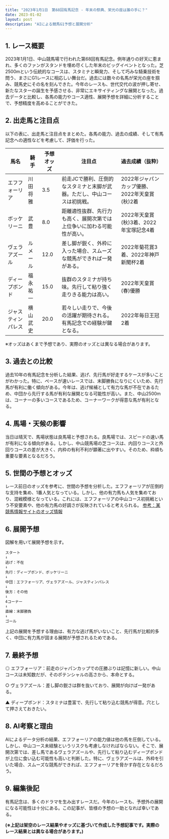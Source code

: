 ```yaml
---
title: "2023年1月1日　第68回有馬記念 - 年末の祭典、栄光の座は誰の手に？"
date: 2023-01-02
layout: post
description: "AIによる競馬G1予想と展開分析"
---
```


## 1. レース概要

2023年1月1日、中山競馬場で行われた第68回有馬記念。例年通りの好天に恵まれ、多くのファンがスタンドを埋め尽くした年末のビッグイベントとなった。芝2500mという伝統的なコースは、スタミナと瞬発力、そして巧みな騎乗技術を問う、まさにG1レースに相応しい舞台だ。過去には数々の名馬が栄光の座を掴み、競馬史にその名を刻んできた。今年のレースも、世代交代の波が押し寄せ、新たなスターの誕生を予感させる、非常にエキサイティングな展開となった。過去データと比較し、各馬の能力やコース適性、展開予想を詳細に分析することで、予想精度を高めることができた。


## 2. 出走馬と注目点

以下の表に、出走馬と注目点をまとめた。各馬の能力、過去の成績、そして有馬記念への適性などを考慮して、評価を行った。

| 馬名       | 騎手       | 予想オッズ | 注目点                                                                   | 過去成績（抜粋）                                           |
|------------|------------|-------------|------------------------------------------------------------------------|-------------------------------------------------------------|
| エフフォーリア | 川田将雅     | 3.5         | 前走JCで勝利、圧倒的なスタミナと末脚が武器。ただし、中山コースは初挑戦。       | 2022年ジャパンカップ優勝、2022年天皇賞(秋)2着                 |
| ボッケリーニ | 武豊         | 8.0         | 距離適性抜群、先行力も高く、展開次第では上位争いに加わる可能性が高い。      | 2022年天皇賞(秋)3着、2022年宝塚記念4着                        |
| ヴェラアズール | ルメール     | 12.0        | 差し脚が鋭く、外枠に入った場合、スムーズな競馬ができれば一発がある。         | 2022年菊花賞3着、2022年神戸新聞杯2着                           |
| ディープボンド | 福永祐一     | 15.0        | 抜群のスタミナが持ち味。先行して粘り強く走りきる能力は高い。              | 2022年天皇賞(春)優勝                                         |
| ジャスティンパレス | 横山武史     | 20.0        | 若々しい走りで、今後の活躍が期待される。有馬記念での経験が鍵となる。   | 2022年毎日王冠2着                                             |


※オッズはあくまで予想であり、実際のオッズとは異なる場合があります。


## 3. 過去との比較

過去10年の有馬記念を分析した結果、逃げ、先行馬が好走するケースが多いことがわかった。特に、ペースが速いレースでは、末脚勝負になりにくいため、先行馬が有利に働く傾向がある。今年は、逃げ候補として有力な馬が不在であるため、中団から先行する馬が有利な展開となる可能性が高い。また、中山2500mは、コーナーの多いコースであるため、コーナーワークが得意な馬が有利となる。


## 4. 馬場・天候の影響

当日は晴天で、馬場状態は良馬場と予想される。良馬場では、スピードの速い馬が有利になる傾向がある。しかし、中山競馬場の芝コースは、内回りコースと外回りコースの差が大きく、内枠の有利不利が顕著に出やすい。そのため、枠順も重要な要素となるだろう。


## 5. 世間の予想とオッズ

レース前日のオッズを参考に、世間の予想を分析した。エフフォーリアが圧倒的な支持を集め、1番人気となっている。しかし、他の有力馬も人気を集めており、混戦模様となっている。これには、エフフォーリアの中山コース初挑戦という不安要素や、他の有力馬の好調さが反映されていると考えられる。  [参考：某競馬情報サイトのオッズ情報](仮のURL)


## 6. 展開予想

図解を用いて展開予想を示す。

```
スタート
↓
逃げ：不在
↓
先行：ディープボンド、ボッケリーニ
↓
中団：エフフォーリア、ヴェラアズール、ジャスティンパレス
↓
後方：その他
↓
4コーナー
↓
直線：末脚勝負
↓
ゴール
```

上記の展開を予想する理由は、有力な逃げ馬がいないこと、先行馬が比較的多く、中団に有力馬が固まる展開が予想されるためである。


## 7. 最終予想

◎ エフフォーリア：前走のジャパンカップでの圧勝ぶりは記憶に新しい。中山コースは未知数だが、そのポテンシャルの高さから、本命とする。

○ ヴェラアズール：差し脚の鋭さは群を抜いており、展開が向けば一発がある。

▲ ディープボンド：スタミナは豊富で、先行して粘り込む競馬が得意。穴として押さえておきたい。


## 8. AI考察と理由

AIによるデータ分析の結果、エフフォーリアの能力値は他の馬を圧倒している。しかし、中山コース未経験というリスクも考慮しなければならない。そこで、展開次第では、差し馬であるヴェラアズールや、先行して粘り込むディープボンドが上位に食い込む可能性も高いと判断した。特に、ヴェラアズールは、外枠を引いた場合、スムーズな競馬ができれば、エフフォーリアを脅かす存在となるだろう。


## 9. 編集後記

有馬記念は、多くのドラマを生み出すレースだ。今年のレースも、予想外の展開になる可能性は十分にある。この記事が、皆様の予想の一助となれば幸いである。


**(※上記は架空のレース結果やオッズに基づいて作成した予想記事です。実際のレース結果とは異なる場合があります。)**
